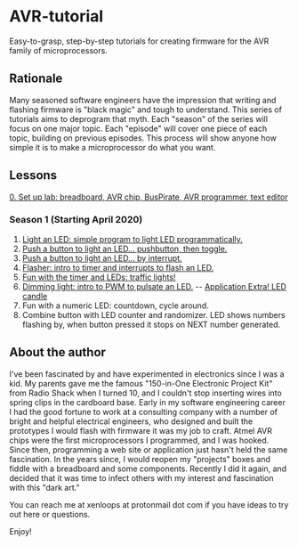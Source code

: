 # AVR-tutorial
Easy-to-grasp, step-by-step tutorials for creating firmware for the AVR family of microprocessors.

## Rationale

Many seasoned software engineers have the impression that writing and flashing firmware is "black magic" and tough to understand. This series of tutorials aims to deprogram that myth. Each "season" of the series will focus on one major topic. Each "episode" will cover one piece of each topic, building on previous episodes. This process will show anyone how simple it is to make a microprocessor do what you want.

## Lessons

[0. Set up lab: breadboard, AVR chip, BusPirate, AVR programmer, text editor](tutorials/00-00-lab-setup.md)

### Season 1 (Starting April 2020)
1. [Light an LED: simple program to light LED programmatically.](tutorials/01-01-LED-light.md)
1. [Push a button to light an LED... pushbutton, then toggle.](tutorials/01-02-LED-button.md)
1. [Push a button to light an LED... by interrupt.](tutorials/01-03-LED-button-interrupt.md)
1. [Flasher: intro to timer and interrupts to flash an LED.](tutorials/01-04-LED-flasher.md)
1. [Fun with the timer and LEDs: traffic lights!](tutorials/01-05-traffic-lights.md)
1. [Dimming light: intro to PWM to pulsate an LED.](tutorials/01-06-LED-PWM-pulse.md) -- [Application Extra! LED candle](tutorials/01-06a-LED-candle.md)
1. Fun with a numeric LED: countdown, cycle around.
1. Combine button with LED counter and randomizer. LED shows numbers flashing by, when button pressed it stops on NEXT number generated.


## About the author

I've been fascinated by and have experimented in electronics since I was a kid. My parents gave me the famous "150-in-One Electronic Project Kit" from Radio Shack when I turned 10, and I couldn't stop inserting wires into spring clips in the cardboard base. Early in my software engineering career I had the good fortune to work at a consulting company with a number of bright and helpful electrical engineers, who designed and built the prototypes I would flash with firmware it was my job to craft. Atmel AVR chips were the first microprocessors I programmed, and I was hooked. Since then, programming a web site or application just hasn't held the same fascination. In the years since, I would reopen my "projects" boxes and fiddle with a breadboard and some components. Recently I did it again, and decided that it was time to infect others with my interest and fascination with this "dark art."

You can reach me at xenloops at protonmail dot com if you have ideas to try out here or questions.

Enjoy!
